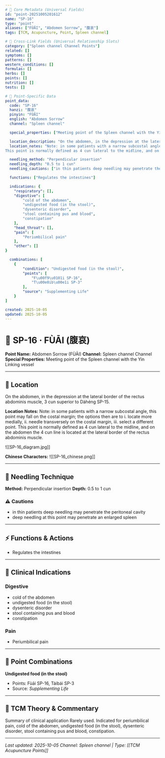 ```yaml
---
# 🔹 Core Metadata (Universal Fields)
id: "point-20251005201612"
name: "SP-16"
type: "point"
aliases: ["FÙĀI", "Abdomen Sorrow", "腹哀"]
tags: [TCM, Acupuncture, Point, Spleen channel]

# 🔹 Cross-Link Fields (Universal Relationship Slots)
category: ["Spleen channel Channel Points"]
related: []
symptoms: []
patterns: []
western_conditions: []
formulas: []
herbs: []
points: []
nutrition: []
tests: []

# 🔹 Point-Specific Data
point_data:
  code: "SP-16"
  hanzi: "腹哀"
  pinyin: "FÙĀI"
  english: "Abdomen Sorrow"
  channel: "Spleen channel"

  special_properties: ["Meeting point of the Spleen channel with the Yin Linking vessel"]

  location_description: "On the abdomen, in the depression at the lateral border of the rectus abdominis muscle, 3 cun superior to Dàhéng SP-15."
  location_notes: "Note: in some patients with a narrow subcostal angle, this point may fall on the costal margin; the options then are to i. locate more medially, ii. needle transversely on the costal margin, iii. select a different point.
This point is normally defined as 4 cun lateral to the midline, and on the abdomen the 4 cun line is located at the lateral border of the rectus abdominis muscle."

  needling_method: "Perpendicular insertion"
  needling_depth: "0.5 to 1 cun"
  needling_cautions: ["in thin patients deep needling may penetrate the peritoneal cavity", "deep needling at this point may penetrate an enlarged spleen"]

  functions: ["Regulates the intestines"]

  indications: {
    "respiratory": [],
    "digestive": [
        "cold of the abdomen",
        "undigested food (in the stool)",
        "dysenteric disorder",
        "stool containing pus and blood",
        "constipation"
    ],
    "head_throat": [],
    "pain": [
        "Periumbilical pain"
    ],
    "other": []
}

  combinations: [
    {
        "condition": "Undigested food (in the stool)",
        "points": [
            "F\u00f9\u0101i SP-16",
            "T\u00e0ib\u00e1i SP-3"
        ],
        "source": "Supplementing Life"
    }
]

created: 2025-10-05
updated: 2025-10-05
---
```


# 📍 SP-16 · FÙĀI (腹哀)

**Point Name:** Abdomen Sorrow (FÙĀI)
**Channel:** Spleen channel Channel
**Special Properties:** Meeting point of the Spleen channel with the Yin Linking vessel

---

## 📍 Location

On the abdomen, in the depression at the lateral border of the rectus abdominis muscle, 3 cun superior to Dàhéng SP-15.

**Location Notes:**
Note: in some patients with a narrow subcostal angle, this point may fall on the costal margin; the options then are to i. locate more medially, ii. needle transversely on the costal margin, iii. select a different point.
This point is normally defined as 4 cun lateral to the midline, and on the abdomen the 4 cun line is located at the lateral border of the rectus abdominis muscle.

![[SP-16_diagram.jpg]]

**Chinese Characters:** ![[SP-16_chinese.png]]

---

## 🔧 Needling Technique

**Method:** Perpendicular insertion
**Depth:** 0.5 to 1 cun

### ⚠️ Cautions
- in thin patients deep needling may penetrate the peritoneal cavity
- deep needling at this point may penetrate an enlarged spleen

---

## ⚡ Functions & Actions
- Regulates the intestines

---

## 🎯 Clinical Indications

### Digestive
- cold of the abdomen
- undigested food (in the stool)
- dysenteric disorder
- stool containing pus and blood
- constipation

### Pain
- Periumbilical pain

---

## 🔗 Point Combinations

**Undigested food (in the stool)**
- Points: Fùāi SP-16, Tàibái SP-3
- Source: *Supplementing Life*

---

## 🧬 TCM Theory & Commentary

Summary of clinical application
Rarely used.
Indicated for periumbilical pain, cold of the abdomen, undigested food (in the stool), dysenteric disorder, stool containing pus and blood, constipation.

---

*Last updated: 2025-10-05*
*Channel: Spleen channel | Type: [[TCM Acupuncture Points]]*
